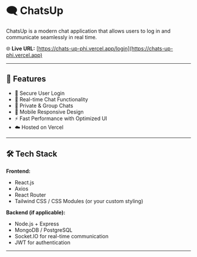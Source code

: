 # 🗨️ ChatsUp

ChatsUp is a modern chat application that allows users to log in and communicate seamlessly in real time.

🌐 **Live URL:** [https://chats-up-phi.vercel.app/login](https://chats-up-phi.vercel.app)

---

## 🚀 Features

- 🔐 Secure User Login
- 💬 Real-time Chat Functionality
- 👥 Private & Group Chats
- 📱 Mobile Responsive Design
- ⚡ Fast Performance with Optimized UI
- ☁️ Hosted on Vercel

---

## 🛠️ Tech Stack

**Frontend:**
- React.js
- Axios
- React Router
- Tailwind CSS / CSS Modules (or your custom styling)

**Backend (if applicable):**
- Node.js + Express
- MongoDB / PostgreSQL
- Socket.IO for real-time communication
- JWT for authentication

---


